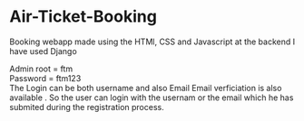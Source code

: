 # Air-Ticket-Booking

Booking webapp made using the HTMl, CSS and Javascript at the backend I have used Django

Admin root = ftm <br>
Password =  ftm123<br>The Login can be both username and also Email 
Email verficiation is also available . So the user can login with the usernam or the email which he has submited during the registration process.


